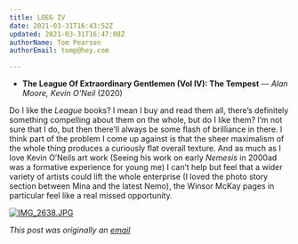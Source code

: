 ```yaml
---
title: LOEG IV
date: 2021-03-31T16:43:52Z
updated: 2021-03-31T16:47:08Z
authorName: Tom Pearson
authorEmail: tomp@hey.com

---
```

*   **The League Of Extraordinary Gentlemen (Vol IV): The Tempest** — _Alan Moore, Kevin O'Neil_ (2020)

Do I like the _League_ books? I mean I buy and read them all, there’s definitely something compelling about them on the whole, but do I like them? I’m not sure that I do, but then there’ll always be some flash of brilliance in there. I think part of the problem I come up against is that the sheer maximalism of the whole thing produces a curiously flat overall texture. And as much as I love Kevin O’Neils art work (Seeing his work on early _Nemesis_ in 2000ad was a formative experience for young me) I can’t help but feel that a wider variety of artists could lift the whole enterprise (I loved the photo story section between Mina and the latest Nemo), the Winsor McKay pages in particular feel like a real missed opportunity.  
  

 [![IMG_2638.JPG](https://world.hey.com/tomp/84921137/representations/eyJfcmFpbHMiOnsibWVzc2FnZSI6IkJBaHBCRGlHUEJRPSIsImV4cCI6bnVsbCwicHVyIjoiYmxvYl9pZCJ9fQ==--3f122276bfbe8dbb1d9a672acd07c86c6cc5d145/eyJfcmFpbHMiOnsibWVzc2FnZSI6IkJBaDdDam9MWm05eWJXRjBTU0lKYW5CbFp3WTZCa1ZVT2hSeVpYTnBlbVZmZEc5ZmJHbHRhWFJiQjJrQ2dBZHBBZ0FGT2d4eGRXRnNhWFI1YVVzNkMyeHZZV1JsY25zR09nbHdZV2RsTURvTlkyOWhiR1Z6WTJWVSIsImV4cCI6bnVsbCwicHVyIjoidmFyaWF0aW9uIn19--f471c1ffaca66cc4364975d0d9779c7aba85da3a/IMG_2638.JPG)](https://world.hey.com/tomp/84921137/blobs/eyJfcmFpbHMiOnsibWVzc2FnZSI6IkJBaHBCRGlHUEJRPSIsImV4cCI6bnVsbCwicHVyIjoiYmxvYl9pZCJ9fQ==--3f122276bfbe8dbb1d9a672acd07c86c6cc5d145/IMG_2638.JPG?disposition=attachment "Download IMG_2638.JPG")

_This post was originally an [email](https://world.hey.com/tomp)_